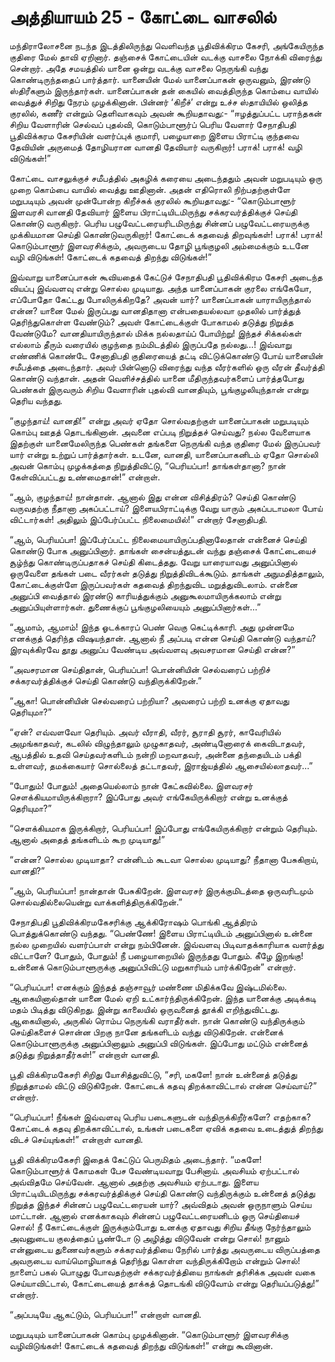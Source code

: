 # அத்தியாயம் 25 - கோட்டை வாசலில்

மந்திராலோசனை நடந்த இடத்திலிருந்து வெளிவந்த பூதிவிக்கிரம கேசரி, அங்கேயிருந்த குதிரை மேல் தாவி ஏறினார். தஞ்சைக் கோட்டையின் வடக்கு வாசலை நோக்கி விரைந்து சென்றார். அதே சமயத்தில் யானை ஒன்று வடக்கு வாசலை நெருங்கி வந்து கொண்டிருந்ததைப் பார்த்தார். யானையின் மேல் யானைப்பாகன் ஒருவனும், இரண்டு ஸ்திரீகளும் இருந்தார்கள். யானைப்பாகன் தன் கையில் வைத்திருந்த கொம்பை வாயில் வைத்துச் சிறிது நேரம் முழக்கினான். பின்னர் &#8216;கிறீச்&#8217; என்று உச்ச ஸ்தாயியில் ஒலித்த குரலில், கணீர் என்றும் தெளிவாகவும் அவன் கூறியதாவது:- &#8220;ஈழத்துப்பட்ட பராந்தகன் சிறிய வேளாரின் செல்வப் புதல்வி, கொடும்பாளூர்ப் பெரிய வேளார் சேநாதிபதி பூதிவிக்கரம கேசரியின் வளர்ப்புக் குமாரி, பழையாறை இளைய பிராட்டி குந்தவை தேவியின் அருமைத் தோழியரான வானதி தேவியார் வருகிறார்! பராக்! பராக்! வழி விடுங்கள்!&#8221;

கோட்டை வாசலுக்குச் சமீபத்தில் அகழிக் கரையை அடைந்ததும் அவன் மறுபடியும் ஒரு முறை கொம்பை வாயில் வைத்து ஊதினான். அதன் எதிரொலி நிற்பதற்குள்ளே மறுபடியும் அவன் முன்போன்ற கிறீச்சுக் குரலில் கூறியதாவது:- &#8220;கொடும்பாளூர் இளவரசி வானதி தேவியார் இளைய பிராட்டியிடமிருந்து சக்கரவர்த்திக்குச் செய்தி கொண்டு வருகிறார். பெரிய பழுவேட்டரையரிடமிருந்து சின்னப் பழுவேட்டரையருக்கு முக்கியமான செய்தி கொண்டுவருகிறார்! கோட்டைக் கதவைத் திறவுங்கள்! பராக்! பராக்! கொடும்பாளூர் இளவரசிக்கும், அவருடைய தோழி பூங்குழலி அம்மைக்கும் உடனே வழி விடுங்கள்! கோட்டைக் கதவைத் திறந்து விடுங்கள்!&#8221;

இவ்வாறு யானைப்பாகன் கூவியதைக் கேட்டுச் சேநாதிபதி பூதிவிக்கிரம கேசரி அடைந்த வியப்பு இவ்வளவு என்று சொல்ல முடியாது. அந்த யானைப்பாகன் குரலை எங்கேயோ, எப்போதோ கேட்டது போலிருக்கிறதே? அவன் யார்? யானைப்பாகன் யாராயிருந்தால் என்ன? யானை மேல் இருப்பது வானதிதானா என்பதையல்லவா முதலில் பார்த்துத் தெரிந்துகொள்ள வேண்டும்? அவள் கோட்டைக்குள் போகாமல் தடுத்து நிறுத்த வேண்டுமே? வானதியாயிருந்தால் மிக்க நல்லதாய்ப் போயிற்று! இந்தச் சிக்கல்கள் எல்லாம் தீரும் வரையில் குழந்தை நம்மிடத்தில் இருப்பதே நல்லது&#8230;! இவ்வாறு எண்ணிக் கொண்டே சேனாதிபதி குதிரையைத் தட்டி விட்டுக்கொண்டு போய் யானையின் சமீபத்தை அடைந்தார். அவர் பின்னொடு விரைந்து வந்த வீரர்களில் ஒரு வீரன் தீவர்த்தி கொண்டு வந்தான். அதன் வெளிச்சத்தில் யானை மீதிருந்தவர்களைப் பார்த்தபோது பெண்கள் இருவரும் சிறிய வேளாரின் புதல்வி வானதியும், பூங்குழலியுந்தான் என்று தெரிய வந்தது.

&#8220;குழந்தாய்! வானதி!&#8221; என்று அவர் ஏதோ சொல்வதற்குள் யானைப்பாகன் மறுபடியும் கொம்பு ஊதத் தொடங்கினான். அவனை எப்படி நிறுத்தச் செய்வது? நல்ல வேளையாக இதற்குள் யானைமேலிருந்த பெண்கள் தங்களை நெருங்கி வந்த குதிரை மேல் இருப்பவர் யார் என்று உற்றுப் பார்த்தார்கள். உடனே, வானதி, யானைப்பாகனிடம் ஏதோ சொல்லி அவன் கொம்பு முழக்கத்தை நிறுத்திவிட்டு, &#8220;பெரியப்பா! தாங்கள்தானா? நான் கேள்விப்பட்டது உண்மைதான்!&#8221; என்றாள்.

&#8220;ஆம், குழந்தாய்! நான்தான். ஆனால் இது என்ன விசித்திரம்? செய்தி கொண்டு வருவதற்கு நீதானா அகப்பட்டாய்? இளையபிராட்டிக்கு வேறு யாரும் அகப்படாமலா போய் விட்டார்கள்! அதிலும் இப்பேர்ப்பட்ட நிலைமையில்!&#8221; என்றார் சேனாதிபதி.

&#8220;ஆம், பெரியப்பா! இப்பேர்ப்பட்ட நிலைமையாயிருப்பதினாலேதான் என்னைச் செய்தி கொண்டு போக அனுப்பினார். தாங்கள் சைன்யத்துடன் வந்து தஞ்சைக் கோட்டையைச் சூழ்ந்து கொண்டிருப்பதாகச் செய்தி கிடைத்தது. வேறு யாரையாவது அனுப்பினால் ஒருவேளை தங்கள் படை வீரர்கள் தடுத்து நிறுத்திவிடக்கூடும். தாங்கள் அநுமதித்தாலும், கோட்டைக்குள்ளே இருப்பவர்கள் கதவைத் திறந்துவிட மறுத்துவிடலாம். என்னை அனுப்பி வைத்தால் இரண்டு காரியத்துக்கும் அனுகூலமாயிருக்கலாம் என்று அனுப்பியுள்ளார்கள். துணைக்குப் பூங்குழலியையும் அனுப்பினார்கள்&#8230;&#8221;

&#8220;ஆமாம், ஆமாம்! இந்த ஓடக்காரப் பெண் வெகு கெட்டிக்காரி. அது முன்னமே எனக்குத் தெரிந்த விஷயந்தான். ஆனால் நீ அப்படி என்ன செய்தி கொண்டு வந்தாய்? இரவுக்கிரவே தூது அனுப்ப வேண்டிய அவ்வளவு அவசரமான செய்தி என்ன?&#8221;

&#8220;அவசரமான செய்திதான், பெரியப்பா! பொன்னியின் செல்வரைப் பற்றிச் சக்கரவர்த்திக்குச் செய்தி கொண்டு வந்திருக்கிறேன்.&#8221;

&#8220;ஆகா! பொன்னியின் செல்வரைப் பற்றியா? அவரைப் பற்றி உனக்கு ஏதாவது தெரியுமா?&#8221;

&#8220;ஏன்? எவ்வளவோ தெரியும். அவர் வீராதி, வீரர், சூராதி சூரர், காவேரியில் அமுங்காதவர், கடலில் விழுந்தாலும் முழுகாதவர், அண்டினோரைக் கைவிடாதவர், ஆபத்தில் உதவி செய்தவர்களிடம் நன்றி மறவாதவர், அன்னை தந்தையிடம் பக்தி உள்ளவர், தமக்கையார் சொல்லைத் தட்டாதவர், இராஜ்யத்தில் ஆசையில்லாதவர்&#8230;&#8221;

&#8220;போதும்! போதும்! அதையெல்லாம் நான் கேட்கவில்லை. இளவரசர் சௌக்கியமாயிருக்கிறாரா? இப்போது அவர் எங்கேயிருக்கிறார் என்று உனக்குத் தெரியுமா?&#8221;

&#8220;சௌக்கியமாக இருக்கிறார், பெரியப்பா! இப்போது எங்கேயிருக்கிறார் என்றும் தெரியும். ஆனால் அதைத் தங்களிடம் கூற முடியாது!&#8221;

&#8220;என்ன? சொல்ல முடியாதா? என்னிடம் கூடவா சொல்ல முடியாது? நீதானா பேசுகிறாய், வானதி?&#8221;

&#8220;ஆம், பெரியப்பா! நான்தான் பேசுகிறேன். இளவரசர் இருக்குமிடத்தை ஒருவரிடமும் சொல்வதில்லையென்று வாக்களித்திருக்கிறேன்.&#8221;

சேநாதிபதி பூதிவிக்கிரமகேசரிக்கு ஆக்கிரோஷம் பொங்கி ஆத்திரம் பொத்துக்கொண்டு வந்தது. &#8220;பெண்ணே! இளைய பிராட்டியிடம் அனுப்பினால் உன்னை நல்ல முறையில் வளர்ப்பாள் என்று நம்பினேன். இவ்வளவு பிடிவாதக்காரியாக வளர்த்து விட்டாளே? போதும், போதும்! நீ பழையாறையில் இருந்தது போதும். கீழே இறங்கு! உன்னைக் கொடும்பாளூருக்கு அனுப்பிவிட்டு மறுகாரியம் பார்க்கிறேன்&#8221; என்றார்.

&#8220;பெரியப்பா! எனக்கும் இந்தத் தஞ்சாவூர் மண்ணை மிதிக்கவே இஷ்டமில்லை. ஆகையினால்தான் யானை மேல் ஏறி உட்கார்ந்திருக்கிறேன். இந்த யானைக்கு அடிக்கடி மதம் பிடித்து விடுகிறது. இன்று காலையில் ஒருவனைத் தூக்கி எறிந்துவிட்டது. ஆகையினால், அருகில் ரொம்ப நெருங்கி வராதீர்கள். நான் கொண்டு வந்திருக்கும் செய்திகளைச் சொன்ன பிறகு நானே தங்களிடம் வந்து விடுகிறேன். என்னைக் கொடும்பாளூருக்கு அனுப்பினாலும் அனுப்பி விடுங்கள். இப்போது மட்டும் என்னைத் தடுத்து நிறுத்தாதீர்கள்!&#8221; என்றாள் வானதி.

பூதி விக்கிரமகேசரி சிறிது யோசித்துவிட்டு, &#8220;சரி, மகளே! நான் உன்னைத் தடுத்து நிறுத்தாமல் விட்டு விடுகிறேன். கோட்டைக் கதவு திறக்காவிட்டால் என்ன செய்வாய்?&#8221; என்றார்.

&#8220;பெரியப்பா! நீங்கள் இவ்வளவு பெரிய படைகளுடன் வந்திருக்கிறீர்களே? எதற்காக? கோட்டைக் கதவு திறக்காவிட்டால், உங்கள் படைகளை ஏவிக் கதவை உடைத்துத் திறந்து விடச் செய்யுங்கள்!&#8221; என்றாள் வானதி.

பூதி விக்கிரமகேசரி இதைக் கேட்டுப் பெருமிதம் அடைந்தார். &#8220;மகளே! கொடும்பாளூர்க் கோமகள் பேச வேண்டியவாறு பேசினாய். அவசியம் ஏற்பட்டால் அவ்விதமே செய்வேன். ஆனால் அதற்கு அவசியம் ஏற்படாது. இளைய பிராட்டியிடமிருந்து சக்கரவர்த்திக்குச் செய்தி கொண்டு வந்திருக்கும் உன்னைத் தடுத்து நிறுத்த இந்தச் சின்னப் பழுவேட்டரையன் யார்? அவ்விதம் அவன் ஒருநாளும் செய்ய மாட்டான். ஆனால் எனக்காகவும் சின்னப் பழுவேட்டரையனிடம் ஒரு செய்தியைச் சொல்! நீ கோட்டைக்குள் இருக்கும்போது உனக்கு ஏதாவது சிறிய தீங்கு நேர்ந்தாலும் அவனுடைய குலத்தைப் பூண்டோ டு அழித்து விடுவேன் என்று சொல்! நானும் என்னுடைய துணைவர்களும் சக்கரவர்த்தியை நேரில் பார்த்து அவருடைய விருப்பத்தை அவருடைய வாய்மொழியாகத் தெரிந்து கொள்ள வந்திருக்கிறோம் என்றும் சொல்! நாளைப் பகல் பொழுது போவதற்குள் சக்கரவர்த்தியை நாங்கள் தரிசிக்க அவன் வகை செய்யாவிட்டால், கோட்டையைத் தாக்கத் தொடங்கி விடுவோம் என்று தெரியப்படுத்து!&#8221; என்றார்.

&#8220;அப்படியே ஆகட்டும், பெரியப்பா!&#8221; என்றாள் வானதி.

மறுபடியும் யானைப்பாகன் கொம்பு முழக்கினான். &#8220;கொடும்பாளூர் இளவரசிக்கு வழிவிடுங்கள்! கோட்டைக் கதவைத் திறந்து விடுங்கள்!&#8221; என்று கூவினான்.